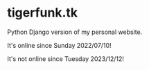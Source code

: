 # tigerfunk.tk

Python Django version of my personal website.

It's online since Sunday 2022/07/10!

It's not online since Tuesday 2023/12/12!
